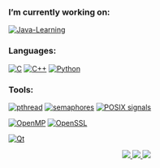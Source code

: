 ### I’m currently working on:
[![Java-Learning](https://img.shields.io/badge/Java_Learning-%23ED8B55.svg?style=for-the-badge&logo=spring&logoColor=white&color=007800)](https://github.com/Gugush284/Java-Learning.git)
### Languages:
[![C](https://img.shields.io/badge/c-grey?style=for-the-badge&logo=c&logoColor=white)](https://en.wikipedia.org/wiki/C_(programming_language))
[![C++](https://img.shields.io/badge/c++-crimson?style=for-the-badge&logo=c%2B%2B&logoColor=white)](https://ru.wikipedia.org/wiki/C%2B%2B)
[![Python](https://img.shields.io/badge/-Python-090909?style=for-the-badge&logo=Python&color=018dbb&logoColor=white)](https://en.wikipedia.org/wiki/Python_(programming_language))
### Tools:
[![pthread](https://img.shields.io/badge/pthread-grey?style=for-the-badge)](https://github.com/Gugush284/Parallel)
[![semaphores](https://img.shields.io/badge/semaphores-grey?style=for-the-badge)](https://github.com/Gugush284/Computer-technology)
[![POSIX signals](https://img.shields.io/badge/POSIX_signals-grey?style=for-the-badge)](https://github.com/Gugush284/Computer-technology)

[![OpenMP](https://img.shields.io/badge/OpenMP-crimson?style=for-the-badge)](https://github.com/Gugush284/Parallel)
[![OpenSSL](https://img.shields.io/badge/OpenSSL-crimson?style=for-the-badge)](https://www.openssl.org/)

[![Qt](https://img.shields.io/badge/Qt-black?style=for-the-badge&logo=Qt&logoColor=white&color=018dbb)](https://github.com/Gugush284/ISDM)

<p align="center">
  <a href="https://github.com/Gugush284">
    <img src="http://github-profile-summary-cards.vercel.app/api/cards/profile-details?username=Gugush284&theme=codeSTACKr" />
  </a>
  <a href="https://github.com/Gugush284">
    <img src="http://github-profile-summary-cards.vercel.app/api/cards/most-commit-language?username=Gugush284&theme=codeSTACKr" />
  </a>
   </a>
  <a href="https://github.com/Gugush284">
    <img src="http://github-profile-summary-cards.vercel.app/api/cards/repos-per-language?username=Gugush284&theme=codeSTACKr" />
  </a>
</p>
